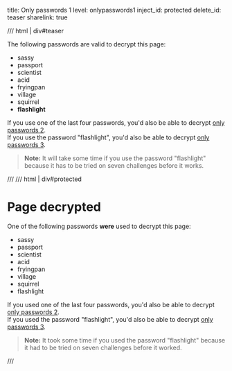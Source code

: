 title: Only passwords 1
level: onlypasswords1
inject_id: protected
delete_id: teaser
sharelink: true

/// html | div#teaser

The following passwords are valid to decrypt this page:

  - sassy
  - passport
  - scientist
  - acid
  - fryingpan
  - village
  - squirrel
  - **flashlight**

If you use one of the last four passwords, you'd also be able to decrypt [only passwords 2](onlypasswords2.md).  
If you use the password "flashlight", you'd also be able to decrypt [only passwords 3](onlypasswords3.md).

> **Note:** It will take some time if you use the password "flashlight"
> because it has to be tried on seven challenges before it works.


///
/// html | div#protected

<h1>Page decrypted</h1>

One of the following passwords **were** used to decrypt this page:

  - sassy
  - passport
  - scientist
  - acid
  - fryingpan
  - village
  - squirrel
  - flashlight

If you used one of the last four passwords, you'd also be able to decrypt [only passwords 2](onlypasswords2.md).  
If you used the password "flashlight", you'd also be able to decrypt [only passwords 3](onlypasswords3.md).

> **Note:** It took some time if you used the password "flashlight"
> because it had to be tried on seven challenges before it worked.

<script id="autostart">
const ctheme = 'css/w3-theme-44bb4f-mono';
document.getElementById('theme-auto').href = base_url + '/' + ctheme + '.css';
document.getElementById('theme-light').href = base_url + '/' + ctheme + '-light.css';
document.getElementById('theme-dark').href = base_url + '/' + ctheme + '-dark.css';
</script>
///